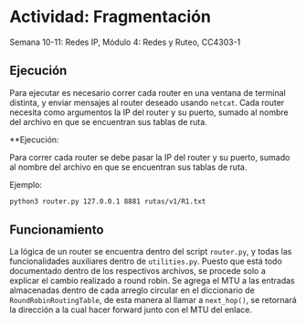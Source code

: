 # Actividad: Fragmentación

Semana 10-11: Redes IP, Módulo 4: Redes y Ruteo, CC4303-1

## Ejecución

Para ejecutar es necesario correr cada router en una ventana de terminal distinta, y enviar mensajes al router deseado usando `netcat`.
Cada router necesita como argumentos la IP del router y su puerto, sumado al nombre del archivo en que se encuentran sus tablas de ruta.

**Ejecución:

Para correr cada router se debe pasar la IP del router y su puerto, sumado al nombre del archivo en que se encuentran sus tablas de ruta.

Ejemplo:

```bash
python3 router.py 127.0.0.1 8881 rutas/v1/R1.txt
```

## Funcionamiento

La lógica de un router se encuentra dentro del script `router.py`, y todas las funcionalidades auxiliares dentro de `utilities.py`. Puesto que está todo documentado dentro de los respectivos archivos, se procede solo a explicar el cambio realizado a round robin. Se agrega el MTU a las entradas almacenadas dentro de cada arreglo circular en el diccionario de `RoundRobinRoutingTable`, de esta manera al llamar a `next_hop()`, se retornará la dirección a la cual hacer forward junto con el MTU del enlace.


